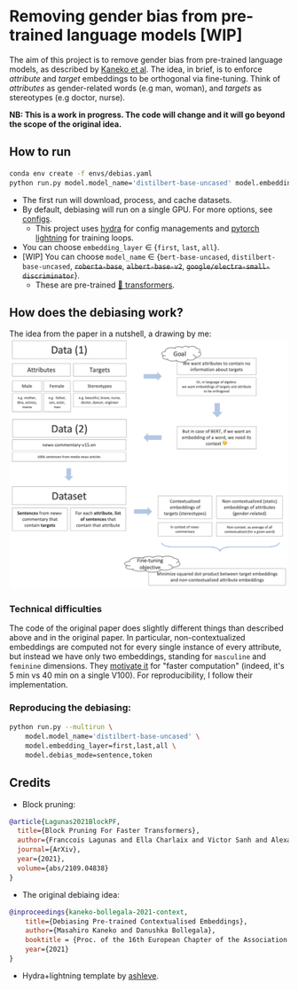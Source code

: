# Removing gender bias from pre-trained language models [WIP]

The aim of this project is to remove gender bias from pre-trained language
models, as described by [Kaneko et al](https://aclanthology.org/2021.eacl-main.107.pdf).
The idea, in brief, is to enforce _attribute_ and _target_ embeddings to be orthogonal via fine-tuning.
Think of _attributes_ as gender-related words (e.g man, woman), and _targets_ as stereotypes (e.g doctor, nurse).

**NB: This is a work in progress. The code will change and it will go beyond the scope of the original idea.**


## How to run
```bash
conda env create -f envs/debias.yaml
python run.py model.model_name='distilbert-base-uncased' model.embedding_layer='last'
```
* The first run will download, process, and cache datasets.
* By default, debiasing will run on a single GPU. For more options, see [configs](configs/). 
    * This project uses [hydra](https://hydra.cc/docs/intro#quick-start-guide) for config managements and [pytorch lightning](https://www.pytorchlightning.ai/) for training loops. 
* You can choose `embedding_layer` ∈ {`first`, `last`, `all`}.
* [WIP] You can choose `model_name` ∈ {`bert-base-uncased`, `distilbert-base-uncased`, ~~`roberta-base`~~, ~~`albert-base-v2`~~, ~~`google/electra-small-discriminator`~~}.
    * These are pre-trained [🤗 transformers](https://huggingface.co/).

## How does the debiasing work?
The idea from the paper in a nutshell, a drawing by me:
![How to debias? A roadmap](data/roadmap.png)

### Technical difficulties
The code of the original paper does slightly different things than described above and in the original paper.
In particular, non-contextualized embeddings are computed not for every single instance of every attribute, but instead we have only two embeddings, standing for `masculine` and `feminine` dimensions.
They [motivate it](https://github.com/kanekomasahiro/context-debias/issues/2#issuecomment-938492138) for "faster computation" (indeed, it's 5 min vs 40 min on a single V100).
For reproducibility, I follow their implementation.

### Reproducing the debiasing:
```bash
python run.py --multirun \
    model.model_name='distilbert-base-uncased' \
    model.embedding_layer=first,last,all \
    model.debias_mode=sentence,token
```

## Credits
* Block pruning:
```bibtex
@article{Lagunas2021BlockPF,
  title={Block Pruning For Faster Transformers},
  author={Franccois Lagunas and Ella Charlaix and Victor Sanh and Alexander M. Rush},
  journal={ArXiv},
  year={2021},
  volume={abs/2109.04838}
}
```
* The original debiaing idea:
```bibtex
@inproceedings{kaneko-bollegala-2021-context,
    title={Debiasing Pre-trained Contextualised Embeddings},
    author={Masahiro Kaneko and Danushka Bollegala},
    booktitle = {Proc. of the 16th European Chapter of the Association for Computational Linguistics (EACL)},
    year={2021}
}
```
* Hydra+lightning template by [ashleve](https://github.com/ashleve/lightning-hydra-template).
